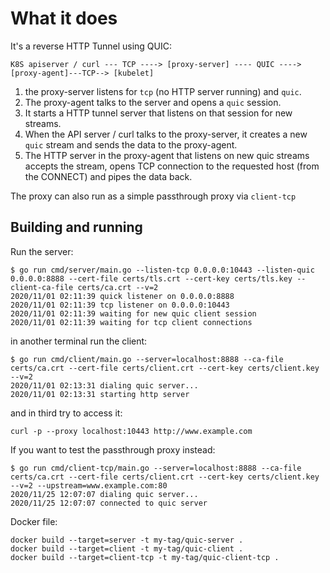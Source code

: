 # What it does

It's a reverse HTTP Tunnel using QUIC:

```text
K8S apiserver / curl --- TCP ----> [proxy-server] ---- QUIC ----> [proxy-agent]---TCP--> [kubelet]
```

1. the proxy-server listens for `tcp` (no HTTP server running) and `quic`.
1. The proxy-agent talks to the server and opens a `quic` session.
1. It starts a HTTP tunnel server that listens on that session for new streams.
1. When the API server / curl talks to the proxy-server, it creates a new `quic` stream and sends the data to the proxy-agent.
1. The HTTP server in the proxy-agent that listens on new quic streams accepts the stream, opens TCP connection to the requested host (from the CONNECT) and pipes the data back.

The proxy can also run as a simple passthrough proxy via `client-tcp`
## Building and running

Run the server:

```console
$ go run cmd/server/main.go --listen-tcp 0.0.0.0:10443 --listen-quic 0.0.0.0:8888 --cert-file certs/tls.crt --cert-key certs/tls.key --client-ca-file certs/ca.crt --v=2
2020/11/01 02:11:39 quick listener on 0.0.0.0:8888
2020/11/01 02:11:39 tcp listener on 0.0.0.0:10443
2020/11/01 02:11:39 waiting for new quic client session
2020/11/01 02:11:39 waiting for tcp client connections
```

in another terminal run the client:

```console
$ go run cmd/client/main.go --server=localhost:8888 --ca-file certs/ca.crt --cert-file certs/client.crt --cert-key certs/client.key --v=2
2020/11/01 02:13:31 dialing quic server...
2020/11/01 02:13:31 starting http server
```

and in third try to access it:

```console
curl -p --proxy localhost:10443 http://www.example.com
```

If you want to test the passthrough proxy instead:

```console
$ go run cmd/client-tcp/main.go --server=localhost:8888 --ca-file certs/ca.crt --cert-file certs/client.crt --cert-key certs/client.key --v=2 --upstream=www.example.com:80
2020/11/25 12:07:07 dialing quic server...
2020/11/25 12:07:07 connected to quic server
```

Docker file:

```console
docker build --target=server -t my-tag/quic-server .
docker build --target=client -t my-tag/quic-client .
docker build --target=client-tcp -t my-tag/quic-client-tcp .
```
